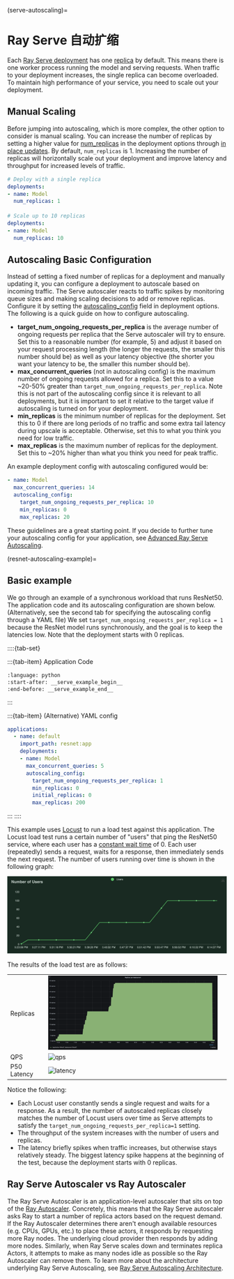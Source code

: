 (serve-autoscaling)=

# Ray Serve 自动扩缩

Each [Ray Serve deployment](serve-key-concepts-deployment) has one [replica](serve-architecture-high-level-view) by default. This means there is one worker process running the model and serving requests. When traffic to your deployment increases, the single replica can become overloaded. To maintain high performance of your service, you need to scale out your deployment.

## Manual Scaling

Before jumping into autoscaling, which is more complex, the other option to consider is manual scaling. You can increase the number of replicas by setting a higher value for [num_replicas](serve-configure-deployment) in the deployment options through [in place updates](serve-inplace-updates). By default, `num_replicas` is 1. Increasing the number of replicas will horizontally scale out your deployment and improve latency and throughput for increased levels of traffic.

```yaml
# Deploy with a single replica
deployments:
- name: Model
  num_replicas: 1

# Scale up to 10 replicas
deployments:
- name: Model
  num_replicas: 10
```

## Autoscaling Basic Configuration

Instead of setting a fixed number of replicas for a deployment and manually updating it, you can configure a deployment to autoscale based on incoming traffic. The Serve autoscaler reacts to traffic spikes by monitoring queue sizes and making scaling decisions to add or remove replicas. Configure it by setting the [autoscaling_config](../serve/api/doc/ray.serve.config.AutoscalingConfig.rst) field in deployment options. The following is a quick guide on how to configure autoscaling.

* **target_num_ongoing_requests_per_replica** is the average number of ongoing requests per replica that the Serve autoscaler will try to ensure. Set this to a reasonable number (for example, 5) and adjust it based on your request processing length (the longer the requests, the smaller this number should be) as well as your latency objective (the shorter you want your latency to be, the smaller this number should be).
* **max_concurrent_queries** (not in autoscaling config) is the maximum number of ongoing requests allowed for a replica. Set this to a value ~20-50% greater than `target_num_ongoing_requests_per_replica`. Note this is not part of the autoscaling config since it is relevant to all deployments, but it is important to set it relative to the target value if autoscaling is turned on for your deployment.
* **min_replicas** is the minimum number of replicas for the deployment. Set this to 0 if there are long periods of no traffic and some extra tail latency during upscale is acceptable. Otherwise, set this to what you think you need for low traffic.
* **max_replicas** is the maximum number of replicas for the deployment. Set this to ~20% higher than what you think you need for peak traffic.

An example deployment config with autoscaling configured would be:
```yaml
- name: Model
  max_concurrent_queries: 14
  autoscaling_config:
    target_num_ongoing_requests_per_replica: 10
    min_replicas: 0
    max_replicas: 20
```

These guidelines are a great starting point. If you decide to further tune your autoscaling config for your application, see [Advanced Ray Serve Autoscaling](serve-advanced-autoscaling).

(resnet-autoscaling-example)=
## Basic example

We go through an example of a synchronous workload that runs ResNet50. The application code and its autoscaling configuration are shown below. (Alternatively, see the second tab for specifying the autoscaling config through a YAML file) We set `target_num_ongoing_requests_per_replica = 1` because the ResNet model runs synchronously, and the goal is to keep the latencies low. Note that the deployment starts with 0 replicas.

::::{tab-set}

:::{tab-item} Application Code
```{literalinclude} doc_code/resnet50_example.py
:language: python
:start-after: __serve_example_begin__
:end-before: __serve_example_end__
```
:::

:::{tab-item} (Alternative) YAML config

```yaml
applications:
  - name: default
    import_path: resnet:app
    deployments:
    - name: Model
      max_concurrent_queries: 5
      autoscaling_config:
        target_num_ongoing_requests_per_replica: 1
        min_replicas: 0
        initial_replicas: 0
        max_replicas: 200
```

:::
::::

This example uses [Locust](https://locust.io/) to run a load test against this application. The Locust load test runs a certain number of "users" that ping the ResNet50 service, where each user has a [constant wait time](https://docs.locust.io/en/stable/writing-a-locustfile.html#wait-time-attribute) of 0. Each user (repeatedly) sends a request, waits for a response, then immediately sends the next request. The number of users running over time is shown in the following graph:

![users](https://raw.githubusercontent.com/ray-project/images/master/docs/serve/autoscaling-guide/resnet50_users.png)

The results of the load test are as follows:

|  |  |  |
| -------- | --- | ------- |
| Replicas | <img src="https://raw.githubusercontent.com/ray-project/images/master/docs/serve/autoscaling-guide/resnet50_replicas.png" alt="replicas" width="600"/> |
| QPS | <img src="https://raw.githubusercontent.com/ray-project/images/master/docs/serve/autoscaling-guide/resnet50_rps.svg" alt="qps"/> |
| P50 Latency | <img src="https://raw.githubusercontent.com/ray-project/images/master/docs/serve/autoscaling-guide/resnet50_latency.svg" alt="latency"/> |

Notice the following:
- Each Locust user constantly sends a single request and waits for a response. As a result, the number of autoscaled replicas closely matches the number of Locust users over time as Serve attempts to satisfy the `target_num_ongoing_requests_per_replica=1` setting.
- The throughput of the system increases with the number of users and replicas.
- The latency briefly spikes when traffic increases, but otherwise stays relatively steady. The biggest latency spike happens at the beginning of the test, because the deployment starts with 0 replicas.

## Ray Serve Autoscaler vs Ray Autoscaler

The Ray Serve Autoscaler is an application-level autoscaler that sits on top of the [Ray Autoscaler](cluster-index).
Concretely, this means that the Ray Serve autoscaler asks Ray to start a number of replica actors based on the request demand.
If the Ray Autoscaler determines there aren't enough available resources (e.g. CPUs, GPUs, etc.) to place these actors, it responds by requesting more Ray nodes.
The underlying cloud provider then responds by adding more nodes.
Similarly, when Ray Serve scales down and terminates replica Actors, it attempts to make as many nodes idle as possible so the Ray Autoscaler can remove them. To learn more about the architecture underlying Ray Serve Autoscaling, see [Ray Serve Autoscaling Architecture](serve-autoscaling-architecture).
